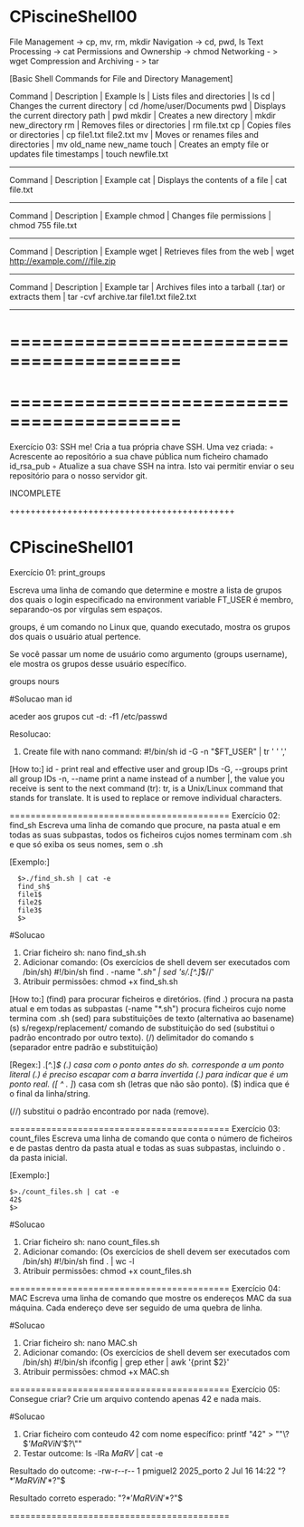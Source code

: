 # CPiscineShell00

File Management -> cp, mv, rm, mkdir
Navigation -> cd, pwd, ls
Text Processing -> cat
Permissions and Ownership -> chmod
Networking - > wget
Compression and Archiving - > tar

[Basic Shell Commands for File and Directory Management]

Command	| Description	                                          | Example
ls	    | Lists files and directories	                          | ls
cd	    | Changes the current directory	                        | cd /home/user/Documents
pwd	    | Displays the current directory path                   | pwd
mkdir	  | Creates a new directory	                              | mkdir new_directory
rm	    | Removes files or directories	                        | rm file.txt
cp	    | Copies files or directories	                          | cp file1.txt file2.txt
mv	    | Moves or renames files and directories                | mv old_name new_name
touch   | Creates an empty file or updates file timestamps      | touch newfile.txt
__________________________________________________________________________________________________________

Command	| Description	                                          | Example
cat	    | Displays the contents of a file	                      | cat file.txt
__________________________________________________________________________________________________________

Command	| Description	                                          | Example
chmod	  | Changes file permissions	                            | chmod 755 file.txt
__________________________________________________________________________________________________________

Command	| Description	                                          | Example
wget    |	Retrieves files from the web	                        | wget http://example.com///file.zip
__________________________________________________________________________________________________________

Command	| Description	                                          | Example
tar	    | Archives files into a tarball (.tar) or extracts them	| tar -cvf archive.tar file1.txt file2.txt
__________________________________________________________________________________________________________

==========================================
==========================================
==========================================
==========================================
Exercício 03: SSH me!
Cria a tua própria chave SSH. Uma vez criada:
◦ Acrescente ao repositório a sua chave pública num ficheiro chamado id_rsa_pub
◦ Atualize a sua chave SSH na intra. Isto vai permitir enviar o seu repositório
para o nosso servidor git.

INCOMPLETE


+++++++++++++++++++++++++++++++++++++++++++
# CPiscineShell01
Exercício 01: print_groups

Escreva uma linha de comando que determine e mostre a lista de grupos dos quais
o login especificado na environment variable FT_USER é membro, separando-os
por vírgulas sem espaços.


groups, é um comando no Linux que, quando executado, mostra os grupos dos quais o usuário atual pertence.

Se você passar um nome de usuário como argumento (groups username), ele mostra os grupos desse usuário específico.

groups nours


#Solucao
man id

aceder aos grupos
cut -d: -f1 /etc/passwd


Resolucao:
1. Create file with nano command:
  #!/bin/sh
  id -G -n "$FT_USER" | tr ' ' ','

[How to:]
id - print real and effective user and group IDs
         -G, --groups
                print all group IDs
         -n, --name
                print a name instead of a number
|, the value you receive is sent to the next command (tr):
  tr, is a Unix/Linux command that stands for translate.
    It is used to replace or remove individual characters.

==========================================
Exercício 02: find_sh
Escreva uma linha de comando que procure, na pasta atual e em todas as suas
subpastas, todos os ficheiros cujos nomes terminam com .sh e que só exiba os seus
nomes, sem o .sh

[Exemplo:]

      $>./find_sh.sh | cat -e
      find_sh$
      file1$
      file2$
      file3$
      $>

#Solucao
1. Criar ficheiro sh:
  nano find_sh.sh
2. Adicionar comando: (Os exercícios de shell devem ser executados com /bin/sh)
  #!/bin/sh
  find . -name "*.sh" | sed 's/\.[^.]*$//'
3. Atribuir permissões:
  chmod +x find_sh.sh

[How to:]
(find) para procurar ficheiros e diretórios.
(find .) procura na pasta atual e em todas as subpastas
(-name "*.sh") procura ficheiros cujo nome termina com .sh
(sed) para substituições de texto (alternativa ao basename)
(s) s/regexp/replacement/ comando de substituição do sed (substitui o padrão encontrado por outro texto).
  (/) delimitador do comando s (separador entre padrão e substituição)
  
  [Regex:] \.[^.]*$
  (\.) casa com o ponto antes do sh. corresponde a um ponto literal (.) é preciso escapar com a barra invertida (\.) para indicar que é um ponto real.
  ([ ^ . ]*) casa com sh (letras que não são ponto).
  ($) indica que é o final da linha/string.

  (//) substitui o padrão encontrado por nada (remove).


==========================================
Exercício 03: count_files
Escreva uma linha de comando que conta o número de ficheiros e de pastas dentro
da pasta atual e todas as suas subpastas, incluindo o . da pasta inicial.

[Exemplo:]

    $>./count_files.sh | cat -e
    42$
    $>

#Solucao
1. Criar ficheiro sh:
  nano count_files.sh
2. Adicionar comando: (Os exercícios de shell devem ser executados com /bin/sh)
  #!/bin/sh
  find . | wc -l
3. Atribuir permissões:
  chmod +x count_files.sh

==========================================
Exercício 04: MAC
Escreva uma linha de comando que mostre os endereços MAC da sua máquina.
Cada endereço deve ser seguido de uma quebra de linha.


#Solucao
1. Criar ficheiro sh:
  nano MAC.sh
2. Adicionar comando: (Os exercícios de shell devem ser executados com /bin/sh)
  #!/bin/sh
  ifconfig | grep ether | awk '{print $2}'
3. Atribuir permissões:
  chmod +x MAC.sh

==========================================
Exercício 05: Consegue criar?
Crie um arquivo contendo apenas 42 e nada mais.


#Solucao
1. Criar ficheiro com conteudo 42 com nome específico:
  printf "42" > "\"\\?\$*'MaRViN'*\$?\\\""
2. Testar outcome:
  ls -lRa *MaRV* | cat -e

Resultado do outcome: 
-rw-r--r-- 1 pmiguel2 2025_porto 2 Jul 16 14:22 "\?$*'MaRViN'*$?\"$


Resultado correto esperado:
"\?$*'MaRViN'*$?\"$

==========================================



